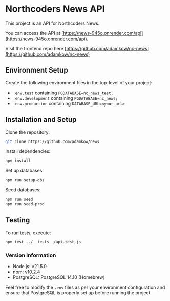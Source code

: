 # Northcoders News API

This project is an API for Northcoders News. 

You can access the API at [https://news-945o.onrender.com/api](https://news-945o.onrender.com/api).

Visit the frontend repo here [https://github.com/adamkow/nc-news](https://github.com/adamkow/nc-news)

## Environment Setup

Create the following environment files in the top-level of your project:

- `.env.test` containing `PGDATABASE=nc_news_test;`
- `.env.development` containing `PGDATABASE=nc_news;`
- `.env.production` containing `DATABASE_URL=<your-url>`

## Installation and Setup

Clone the repository:

```bash
git clone https://github.com/adamkow/news
```

Install dependencies:

```bash
npm install
```

Set up databases:

```bash
npm run setup-dbs
```

Seed databases:

```bash
npm run seed
npm run seed-prod
```

## Testing

To run tests, execute:

```bash
npm test ../__tests__/api.test.js
```

### Version Information

- Node.js: v21.5.0
- npm: v10.2.4
- PostgreSQL: PostgreSQL 14.10 (Homebrew)

Feel free to modify the `.env` files as per your environment configuration and ensure that PostgreSQL is properly set up before running the project.
